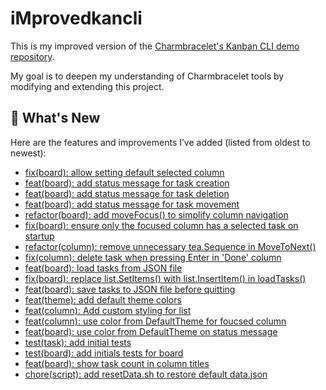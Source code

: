 # iMprovedkancli

This is my improved version of the [Charmbracelet's Kanban CLI demo repository](https://github.com/charmbracelet/kancli).

My goal is to deepen my understanding of Charmbracelet tools by modifying and extending this project.

## 📜 What's New

Here are the features and improvements I’ve added (listed from oldest to newest):

- [fix(board): allow setting default selected column](https://github.com/mustafa-ozturk/iMkancli/commit/a5a52b0)
- [feat(board): add status message for task creation](https://github.com/mustafa-ozturk/iMkancli/commit/42adfad)
- [feat(board): add status message for task deletion](https://github.com/mustafa-ozturk/iMkancli/commit/606017a)
- [feat(board): add status message for task movement](https://github.com/mustafa-ozturk/iMkancli/commit/5e8f27b)
- [refactor(board): add moveFocus() to simplify column navigation](https://github.com/mustafa-ozturk/iMkancli/commit/74501fa)
- [fix(board): ensure only the focused column has a selected task on startup](https://github.com/mustafa-ozturk/iMkancli/commit/4ea71e9)
- [refactor(column): remove unnecessary tea.Sequence in MoveToNext()](https://github.com/mustafa-ozturk/iMkancli/commit/14408d1)
- [fix(column): delete task when pressing Enter in 'Done' column](https://github.com/mustafa-ozturk/iMkancli/commit/b5af3ce)
- [feat(board): load tasks from JSON file](https://github.com/mustafa-ozturk/iMkancli/commit/578f118)
- [fix(board): replace list.SetItems() with list.InsertItem() in loadTasks()](https://github.com/mustafa-ozturk/iMkancli/commit/152dd89)
- [feat(board): save tasks to JSON file before quitting](https://github.com/mustafa-ozturk/iMkancli/commit/09f7c89)
- [feat(theme): add default theme colors](https://github.com/mustafa-ozturk/iMkancli/commit/0d96d19)
- [feat(column): Add custom styling for list](https://github.com/mustafa-ozturk/iMkancli/commit/2fbc68d)
- [feat(column): use color from DefaultTheme for foucsed column](https://github.com/mustafa-ozturk/iMkancli/commit/fd9fa1f)
- [feat(board): use color from DefaultTheme on status message](https://github.com/mustafa-ozturk/iMkancli/commit/72b1b26)
- [test(task): add initial tests](https://github.com/mustafa-ozturk/iMkancli/commit/e28b719)
- [test(board): add initials tests for board](https://github.com/mustafa-ozturk/iMkancli/commit/09f4718)
- [feat(board): show task count in column titles](https://github.com/mustafa-ozturk/iMkancli/commit/69d9a0e)
- [chore(script): add resetData.sh to restore default data.json](https://github.com/mustafa-ozturk/iMkancli/commit/9623572)
